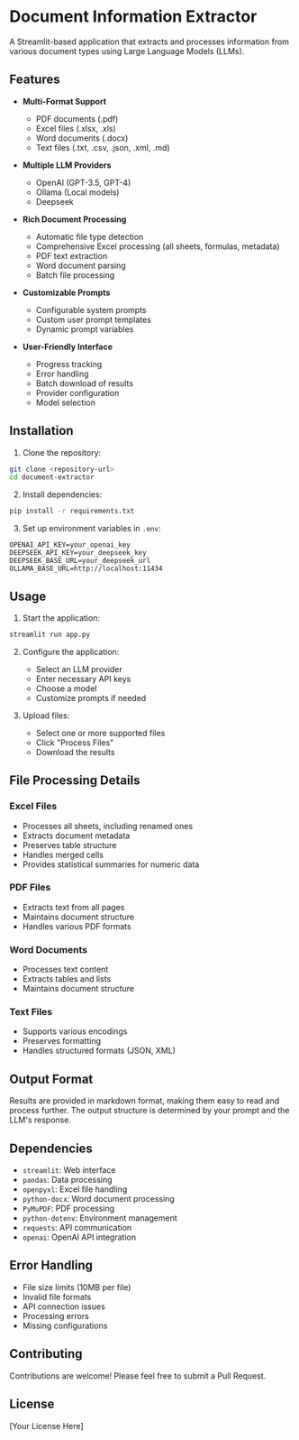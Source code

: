 # Document Information Extractor

A Streamlit-based application that extracts and processes information from various document types using Large Language Models (LLMs).

## Features

- **Multi-Format Support**
  - PDF documents (.pdf)
  - Excel files (.xlsx, .xls)
  - Word documents (.docx)
  - Text files (.txt, .csv, .json, .xml, .md)

- **Multiple LLM Providers**
  - OpenAI (GPT-3.5, GPT-4)
  - Ollama (Local models)
  - Deepseek

- **Rich Document Processing**
  - Automatic file type detection
  - Comprehensive Excel processing (all sheets, formulas, metadata)
  - PDF text extraction
  - Word document parsing
  - Batch file processing

- **Customizable Prompts**
  - Configurable system prompts
  - Custom user prompt templates
  - Dynamic prompt variables

- **User-Friendly Interface**
  - Progress tracking
  - Error handling
  - Batch download of results
  - Provider configuration
  - Model selection

## Installation

1. Clone the repository:
```bash
git clone <repository-url>
cd document-extractor
```

2. Install dependencies:
```bash
pip install -r requirements.txt
```

3. Set up environment variables in `.env`:
```env
OPENAI_API_KEY=your_openai_key
DEEPSEEK_API_KEY=your_deepseek_key
DEEPSEEK_BASE_URL=your_deepseek_url
OLLAMA_BASE_URL=http://localhost:11434
```

## Usage

1. Start the application:
```bash
streamlit run app.py
```

2. Configure the application:
   - Select an LLM provider
   - Enter necessary API keys
   - Choose a model
   - Customize prompts if needed

3. Upload files:
   - Select one or more supported files
   - Click "Process Files"
   - Download the results

## File Processing Details

### Excel Files
- Processes all sheets, including renamed ones
- Extracts document metadata
- Preserves table structure
- Handles merged cells
- Provides statistical summaries for numeric data

### PDF Files
- Extracts text from all pages
- Maintains document structure
- Handles various PDF formats

### Word Documents
- Processes text content
- Extracts tables and lists
- Maintains document structure

### Text Files
- Supports various encodings
- Preserves formatting
- Handles structured formats (JSON, XML)

## Output Format

Results are provided in markdown format, making them easy to read and process further. The output structure is determined by your prompt and the LLM's response.

## Dependencies

- `streamlit`: Web interface
- `pandas`: Data processing
- `openpyxl`: Excel file handling
- `python-docx`: Word document processing
- `PyMuPDF`: PDF processing
- `python-dotenv`: Environment management
- `requests`: API communication
- `openai`: OpenAI API integration

## Error Handling

- File size limits (10MB per file)
- Invalid file formats
- API connection issues
- Processing errors
- Missing configurations

## Contributing

Contributions are welcome! Please feel free to submit a Pull Request.

## License

[Your License Here]

